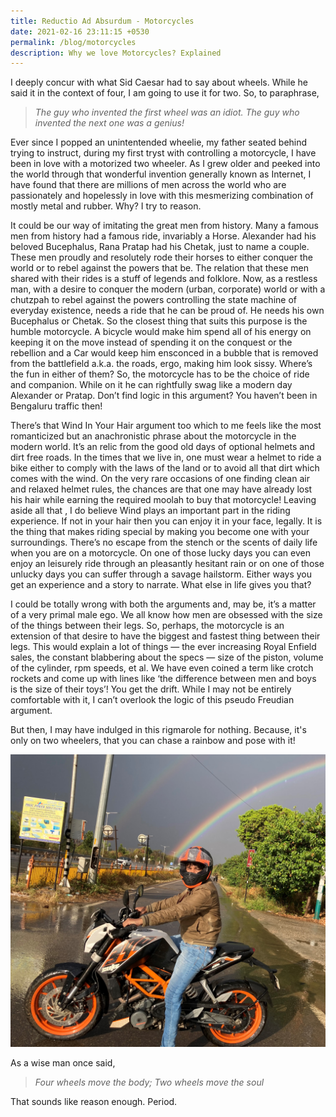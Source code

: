 ```yaml
---
title: Reductio Ad Absurdum - Motorcycles
date: 2021-02-16 23:11:15 +0530
permalink: /blog/motorcycles
description: Why we love Motorcycles? Explained
---
```


I deeply concur with what Sid Caesar had to say about wheels. While he said it in the context of four, I am going to use it for two. So, to paraphrase, 
>*The guy who invented the first wheel was an idiot. The guy who invented the next one was a genius!*

Ever since I popped an unintentended wheelie, my father seated behind trying to instruct, during my first tryst with controlling a motorcycle, I have been in love with a motorized two wheeler. As I grew older and peeked into the world through that wonderful invention generally known as Internet, I have found that there are millions of men across the world who are passionately and hopelessly in love with this mesmerizing combination of mostly metal and rubber. Why? I try to reason.

It could be our way of imitating the great men from history. Many a famous men from history had a famous ride, invariably a Horse. Alexander had his beloved Bucephalus, Rana Pratap had his Chetak, just to name a couple. These men proudly and resolutely rode their horses to either conquer the world or to rebel against the powers that be. The relation that these men shared with their rides is a stuff of legends and folklore. Now, as a restless man, with a desire to conquer the modern (urban, corporate) world or with a chutzpah to rebel against the powers controlling the state machine of everyday existence, needs a ride that he can be proud of. He needs his own Bucephalus or Chetak. So the closest thing that suits this purpose is the humble motorcycle. A bicycle would make him spend all of his energy on keeping it on the move instead of spending it on the conquest or the rebellion and a Car would keep him ensconced in a bubble that is removed from the battlefield a.k.a. the roads, ergo, making him look sissy. Where’s the fun in either of them? So, the motorcycle has to be the choice of ride and companion. While on it he can rightfully swag like a modern day Alexander or Pratap. Don’t find logic in this argument? You haven’t been in Bengaluru traffic then!

There’s that Wind In Your Hair argument too which to me feels like the most romanticized but an anachronistic phrase about the motorcycle in the modern world. It’s an relic from the good old days of optional helmets and dirt free roads. In the times that we live in, one must wear a helmet to ride a bike either to comply with the laws of the land or to avoid all that dirt which comes with the wind. On the very rare occasions of one finding clean air and relaxed helmet rules, the chances are that one may have already lost his hair while earning the required moolah to buy that motorcycle! Leaving aside all that , I do believe Wind plays an important part in the riding experience. If not in your hair then you can enjoy it in your face, legally. It is the thing that makes riding special by making you become one with your surroundings. There’s no escape from the stench or the scents of daily life when you are on a motorcycle. On one of those lucky days you can even enjoy an leisurely ride through an pleasantly hesitant rain or on one of those unlucky days you can suffer through a savage hailstorm. Either ways you get an experience and a story to narrate. What else in life gives you that?

I could be totally wrong with both the arguments and, may be, it’s a matter of a very primal male ego. We all know how men are obsessed with the size of the things between their legs. So, perhaps, the motorcycle is an extension of that desire to have the biggest and fastest thing between their legs. This would explain a lot of things — the ever increasing Royal Enfield sales, the constant blabbering about the specs — size of the piston, volume of the cylinder, rpm speeds, et al. We have even coined a term like crotch rockets and come up with lines like ‘the difference between men and boys is the size of their toys’! You get the drift. While I may not be entirely comfortable with it, I can’t overlook the logic of this pseudo Freudian argument.

But then, I may have indulged in this rigmarole for nothing. Because, it's only on two wheelers, that you can chase a rainbow and pose with it!

![ktm_rainbow](/images/ktm_rainbow.JPG)

As a wise man once said,
>*Four wheels move the body; Two wheels move the soul* 

That sounds like reason enough. Period.